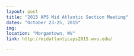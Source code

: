 ```yaml
---
layout: post
title: "2015 APS Mid Atlantic Section Meeting"
dates: "October 23-25, 2015"
img: 
location: "Morgantown, WV"
link: http://midatlanticaps2015.wvu.edu/

---
```


